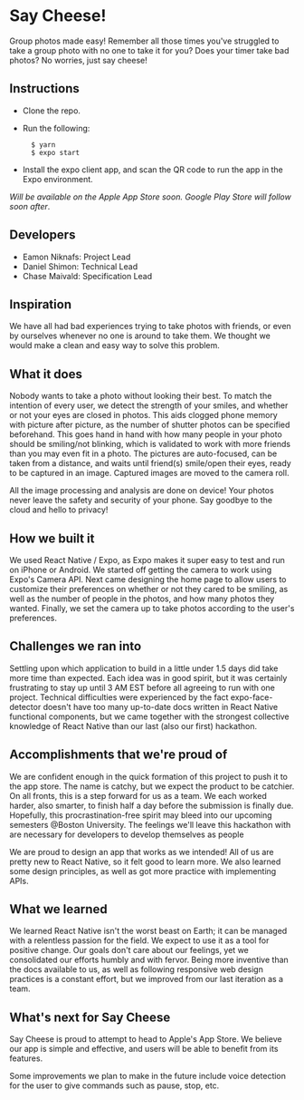 # Say Cheese!
Group photos made easy! Remember all those times you've struggled to take a group photo with no one to take it for you? Does your timer take bad photos? No worries, just say cheese!

## Instructions
- Clone the repo.
- Run the following:

        $ yarn
        $ expo start
  
- Install the expo client app, and scan the QR code to run the app in the Expo environment.

*Will be available on the Apple App Store soon. Google Play Store will follow soon after*.

## Developers
* Eamon Niknafs: Project Lead
* Daniel Shimon: Technical Lead
* Chase Maivald: Specification Lead

## Inspiration
We have all had bad experiences trying to take photos with friends, or even by ourselves whenever no one is around to take them. We thought we would make a clean and easy way to solve this problem.

## What it does
Nobody wants to take a photo without looking their best. To match the intention of every user, we detect the strength of your smiles, and whether or not your eyes are closed in photos. This aids clogged phone memory with picture after picture, as the number of shutter photos can be specified beforehand. This goes hand in hand with how many people in your photo should be smiling/not blinking, which is validated to work with more friends than you may even fit in a photo. The pictures are auto-focused, can be taken from a distance, and waits until friend(s) smile/open their eyes, ready to be captured in an image. Captured images are moved to the camera roll.

All the image processing and analysis are done on device! Your photos never leave the safety and security of your phone. Say goodbye to the cloud and hello to privacy!

## How we built it
We used React Native / Expo, as Expo makes it super easy to test and run on iPhone or Android. We started off getting the camera to work using Expo's Camera API. Next came designing the home page to allow users to customize their preferences on whether or not they cared to be smiling, as well as the number of people in the photos, and how many photos they wanted. Finally, we set the camera up to take photos according to the user's preferences.

## Challenges we ran into
Settling upon which application to build in a little under 1.5 days did take more time than expected. Each idea was in good spirit, but it was certainly frustrating to stay up until 3 AM EST before all agreeing to run with one project. Technical difficulties were experienced by the fact expo-face-detector doesn't have too many up-to-date docs written in React Native functional components, but we came together with the strongest collective knowledge of React Native than our last (also our first) hackathon.

## Accomplishments that we're proud of
We are confident enough in the quick formation of this project to push it to the app store. The name is catchy, but we expect the product to be catchier. On all fronts, this is a step forward for us as a team. We each worked harder, also smarter, to finish half a day before the submission is finally due. Hopefully, this procrastination-free spirit may bleed into our upcoming semesters @Boston University. The feelings we'll leave this hackathon with are necessary for developers to develop themselves as people

We are proud to design an app that works as we intended! All of us are pretty new to React Native, so it felt good to learn more. We also learned some design principles, as well as got more practice with implementing APIs.

## What we learned
We learned React Native isn't the worst beast on Earth; it can be managed with a relentless passion for the field. We expect to use it as a tool for positive change. Our goals don't care about our feelings, yet we consolidated our efforts humbly and with fervor. Being more inventive than the docs available to us, as well as following responsive web design practices is a constant effort, but we improved from our last iteration as a team.

## What's next for Say Cheese
Say Cheese is proud to attempt to head to Apple's App Store. We believe our app is simple and effective, and users will be able to benefit from its features.

Some improvements we plan to make in the future include voice detection for the user to give commands such as pause, stop, etc.
